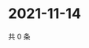 # 2021-11-14

共 0 条

<!-- BEGIN WEIBO -->
<!-- 最后更新时间 Sun Nov 14 2021 02:12:41 GMT+0800 (China Standard Time) -->

<!-- END WEIBO -->
